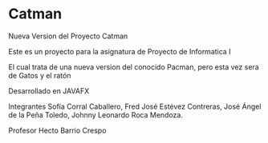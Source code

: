 # Catman
Nueva Version del Proyecto Catman


Este es un proyecto para la asignatura de Proyecto de Informatica I 

El cual trata de una nueva version del conocido Pacman, pero esta vez sera de Gatos y el ratón

Desarrollado en JAVAFX

Integrantes
Sofía Corral Caballero, 
Fred José Estévez Contreras, 
José Ángel de la Peña Toledo, 
Johnny Leonardo Roca Mendoza.

Profesor
Hecto Barrio Crespo

